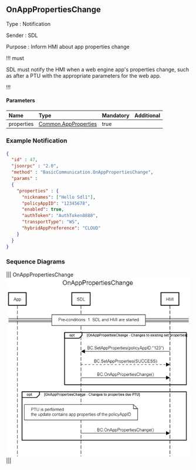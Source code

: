 ## OnAppPropertiesChange

Type
: Notification

Sender
: SDL

Purpose
: Inform HMI about app properties change

!!! must

SDL must notify the HMI when a web engine app's properties change, such as after a PTU with the appropriate parameters for the web app.

!!!

#### Parameters
|Name|Type|Mandatory|Additional|
|:---|:---|:--------|:---------|
|properties|[Common.AppProperties](../../common/structs/#appproperties)|true||


### Example Notification
```json
{
  "id" : 47,
  "jsonrpc" : "2.0",
  "method" : "BasicCommunication.OnAppPropertiesChange",
  "params" :
  {
    "properties" : {
      "nicknames": ["Hello Sdl1"],
      "policyAppID": "12345678", 
      "enabled": true, 
      "authToken": "AuthToken8888", 
      "transportType": "WS", 
      "hybridAppPreference": "CLOUD"
    }
  }
}
```

### Sequence Diagrams
|||
OnAppPropertiesChange
![OnAppPropertiesChange](./assets/OnAppPropertiesChange.png)
|||
